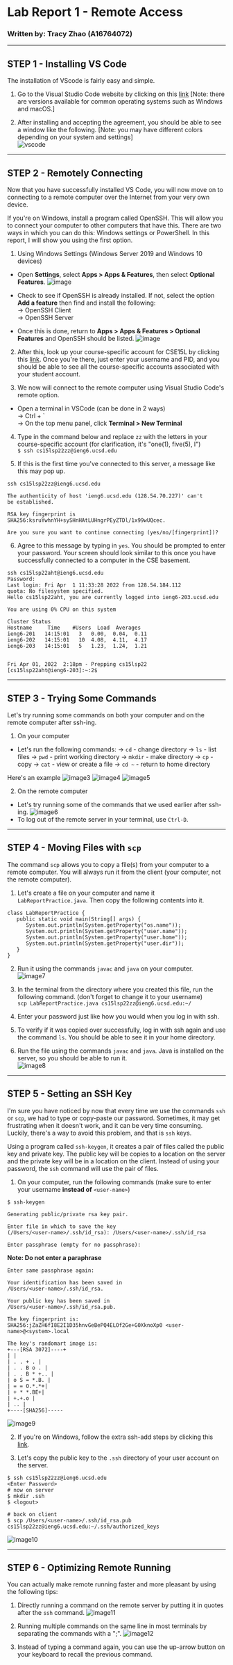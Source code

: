 # Lab Report 1 - Remote Access 
### Written by: Tracy Zhao (A16764072)

---

## STEP 1 - Installing VS Code <br>
The installation of VScode is fairly easy and simple. 

1) Go to the Visual Studio Code website by clicking on this [link](https://code.visualstudio.com/) [Note: there are versions available for common operating systems such as Windows and macOS.] <br>

2) After installing and accepting the agreement, you should be able to see a window like the following. [Note: you may have different colors depending on your system and settings]<br>
![vscode](vscode.png)

---

## STEP 2 - Remotely Connecting
Now that you have successfully installed VS Code, you will now move on to connecting to a remote computer over the Internet from your very own device. 

If you're on Windows, install a program called OpenSSH. This will allow you to connect your computer to other computers that have this. There are two ways in which you can do this: Windows settings or PowerShell. In this report, I will show you using the first option.

1) Using Windows Settings (Windows Server 2019 and Windows 10 devices)
* Open **Settings**, select **Apps > Apps & Features**, then select **Optional Features**. ![image](appsfeatures_LI.jpg)
* Check to see if OpenSSH is already installed. If not, select the option **Add a feature** then find and install the following:<br>
  -> OpenSSH Client <br>
  -> OpenSSH Server 

* Once this is done, return to **Apps > Apps & Features > Optional Features** and OpenSSH should be listed. 
![image](installationsopenssh.jpg)

2) After this, look up your course-specific account for CSE15L by clicking this [link](https://sdacs.ucsd.edu/~icc/index.php). Once you're there, just enter your username and PID, and you should be able to see all the course-specific accounts associated with your student account.

3) We now will connect to the remote computer using Visual Studio Code's remote option. 
* Open a terminal in VSCode (can be done in 2 ways) <br>
  -> Ctrl + ` <br>
  -> On the top menu panel, click **Terminal > New Terminal**

4) Type in the command below and replace `zz` with the letters in your course-specific account (for clarification, it's "one(1), five(5), l")<br>
`$ ssh cs15lsp22zz@ieng6.ucsd.edu`


5) If this is the first time you've connected to this server, a message like this may pop up.
```
ssh cs15lsp22zz@ieng6.ucsd.edu

The authenticity of host 'ieng6.ucsd.edu (128.54.70.227)' can't
be established.

RSA key fingerprint is
SHA256:ksruYwhnYH+sySHnHAtLUHngrPEyZTDl/1x99wUQcec.

Are you sure you want to continue connecting (yes/no/[fingerprint])?
```

6) Agree to this message by typing in `yes`. You should be prompted to enter your password. Your screen should look similar to this once you have successfully connected to a computer in the CSE basement. <br>
```
ssh cs15lsp22aht@ieng6.ucsd.edu
Password:
Last login: Fri Apr  1 11:33:28 2022 from 128.54.184.112
quota: No filesystem specified.
Hello cs15lsp22aht, you are currently logged into ieng6-203.ucsd.edu

You are using 0% CPU on this system

Cluster Status
Hostname     Time    #Users  Load  Averages
ieng6-201   14:15:01   3   0.00,  0.04,  0.11
ieng6-202   14:15:01   10  4.08,  4.11,  4.17
ieng6-203   14:15:01   5   1.23,  1.24,  1.21


Fri Apr 01, 2022  2:18pm - Prepping cs15lsp22
[cs15lsp22aht@ieng6-203]:~:2$
```

---

## STEP 3 - Trying Some Commands
Let's try running some commands on both your computer and on the remote computer after ssh-ing. 

1) On your computer
* Let's run the following commands:
  -> `cd` - change directory
  -> `ls` - list files
  -> `pwd` - print working directory
  -> `mkdir` - make directory
  -> `cp` - copy 
  -> `cat` - view or create a file
  -> `cd ~` - return to home directory

Here's an example 
![image3](commands1.png)
![image4](commands2.png)
![image5](commands3.png)

2) On the remote computer
* Let's try running some of the commands that we used earlier after ssh-ing. 
![image6](sshcommands.png)
* To log out of the remote server in your terminal, use `Ctrl-D`.

---

## STEP 4 - Moving Files with `scp`
The command `scp` allows you to copy a file(s) from your computer to a remote computer. You will always run it from the client (your computer, not the remote computer). <br>

1) Let's create a file on your computer and name it `LabReportPractice.java`. Then copy the following contents into it.
```
class LabReportPractice {
   public static void main(String[] args) {
      System.out.println(System.getProperty("os.name"));
      System.out.println(System.getProperty("user.name"));
      System.out.println(System.getProperty("user.home"));
      System.out.println(System.getProperty("user.dir"));
   }
}
```

2) Run it using the commands `javac` and `java` on your computer.<br>
![image7](createfile.png)

3) In the terminal from the directory where you created this file, run the following command. (don't forget to change it to your username)<br>
`scp LabReportPractice.java cs15lsp22zz@ieng6.ucsd.edu:~/`

4) Enter your password just like how you would when you log in with ssh. 

5) To verify if it was copied over successfully, log in with ssh again and use the command `ls`. You should be able to see it in your home directory.

6) Run the file using the commands `javac` and `java`. Java is installed on the server, so you should be able to run it. <br>
![image8](scp2.png)

---

## STEP 5 - Setting an SSH Key
I'm sure you have noticed by now that every time we use the commands `ssh` or `scp`, we had to type or copy-paste our password. Sometimes, it may get frustrating when it doesn't work, and it can be very time consuming. Luckily, there's a way to avoid this problem, and that is `ssh` keys. 

Using a program called `ssh-keygen`, it creates a pair of files called the public key and private key. The public key will be copies to a location on the server and the private key will be in a location on the client. Instead of using your password, the `ssh` command will use the pair of files.  

1) On your computer, run the following commands (make sure to enter your username **instead of** `<user-name>`)
```
$ ssh-keygen

Generating public/private rsa key pair.

Enter file in which to save the key
(/Users/<user-name>/.ssh/id_rsa): /Users/<user-name>/.ssh/id_rsa

Enter passphrase (empty for no passphrase):
```

**Note: Do not enter a paraphrase** <br>

```
Enter same passphrase again:

Your identification has been saved in
/Users/<user-name>/.ssh/id_rsa.

Your public key has been saved in
/Users/<user-name>/.ssh/id_rsa.pub.

The key fingerprint is:
SHA256:jZaZH6fI8E2I1D35hnvGeBePQ4ELOf2Ge+G0XknoXp0 <user-name>@<system>.local

The key's randomart image is:
+---[RSA 3072]----+
| |
| . . + . |
| . . B o . |
| . . B * +.. |
| o S = *.B. |
| = = O.*.*+|
| + * *.BE+|
| +.+.o |
| .. |
+----[SHA256]-----
```
![image9](ssh-keygen.png)

2) If you're on Windows, follow the extra ssh-add steps by clicking this [link](https://docs.microsoft.com/en-us/windows-server/administration/openssh/openssh_keymanagement#user-key-generation).

3) Let's copy the public key to the `.ssh` directory of your user account on the server.
```
$ ssh cs15lsp22zz@ieng6.ucsd.edu
<Enter Password>
# now on server
$ mkdir .ssh
$ <logout>

# back on client
$ scp /Users/<user-name>/.ssh/id_rsa.pub
cs15lsp22zz@ieng6.ucsd.edu:~/.ssh/authorized_keys
```
![image10](sshkey2.png)

---

## STEP 6 - Optimizing Remote Running
You can actually make remote running faster and more pleasant by using the following tips: <br>
1) Directly running a command on the remote server by putting it in quotes after the `ssh` command.
![image11](pleasant1.png)

2) Running multiple commands on the same line in most terminals by separating the commands with a ";".
![image12](pleasant2.png)

3) Instead of typing a command again, you can use the up-arrow button on your keyboard to recall the previous command.






 


